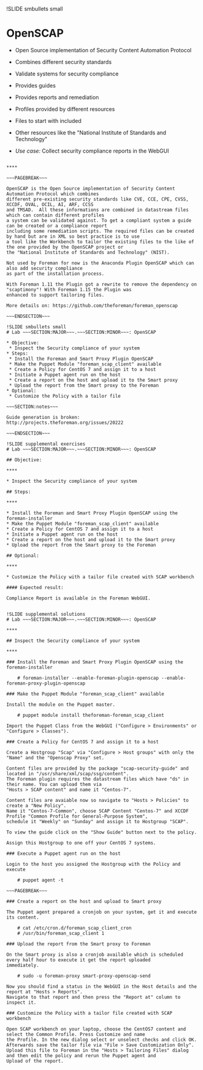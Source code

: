 !SLIDE smbullets small
# OpenSCAP

* Open Source implementation of Security Content Automation Protocol
* Combines different security standards
* Validate systems for security compliance
 * Provides guides
 * Provides reports and remediation
* Profiles provided by different resources
 * Files to start with included
 * Other resources like the "National Institute of Standards and Technology"

* _Use case:_ Collect security compliance reports in the WebGUI

~~~SECTION:handouts~~~

****

~~~PAGEBREAK~~~

OpenSCAP is the Open Source implementation of Security Content Automation Protocol which combines
different pre-existing security standards like CVE, CCE, CPE, CVSS, XCCDF, OVAL, OCIL, AI, ARF, CCSS
and TMSAD.  All these informations are combined in datastream files which can contain different profiles
a system can be validated against. To get a compliant system a guide can be created or a compliance report
including some remediation scripts. The required files can be created by hand but are in XML so best practice is to use
a tool like the Workbench to tailor the existing files to the like of the one provided by the OpenSCAP project or
the "National Institute of Standards and Technology" (NIST).

Not used by Foreman for now is the Anaconda Plugin OpenSCAP which can also add security compliance
as part of the installation process.

With Foreman 1.11 the Plugin got a rewrite to remove the dependency on "scaptimony"! With Foreman 1.15 the Plugin was
enhanced to support tailoring files.

More details on: https://github.com/theforeman/foreman_openscap

~~~ENDSECTION~~~

!SLIDE smbullets small
# Lab ~~~SECTION:MAJOR~~~.~~~SECTION:MINOR~~~: OpenSCAP

* Objective:
 * Inspect the Security compliance of your system
* Steps:
 * Install the Foreman and Smart Proxy Plugin OpenSCAP
 * Make the Puppet Module "foreman_scap_client" available
 * Create a Policy for CentOS 7 and assign it to a host
 * Initiate a Puppet agent run on the host
 * Create a report on the host and upload it to the Smart proxy
 * Upload the report from the Smart proxy to the Foreman
* Optional:
 * Customize the Policy with a tailor file

~~~SECTION:notes~~~

Guide generation is broken: http://projects.theforeman.org/issues/20222

~~~ENDSECTION~~~

!SLIDE supplemental exercises
# Lab ~~~SECTION:MAJOR~~~.~~~SECTION:MINOR~~~: OpenSCAP

## Objective:

****

* Inspect the Security compliance of your system

## Steps:

****

* Install the Foreman and Smart Proxy Plugin OpenSCAP using the foreman-installer
* Make the Puppet Module "foreman_scap_client" available
* Create a Policy for CentOS 7 and assign it to a host
* Initiate a Puppet agent run on the host
* Create a report on the host and upload it to the Smart proxy
* Upload the report from the Smart proxy to the Foreman

## Optional:

****

* Customize the Policy with a tailor file created with SCAP workbench

#### Expected result:

Compliance Report is available in the Foreman WebGUI.


!SLIDE supplemental solutions
# Lab ~~~SECTION:MAJOR~~~.~~~SECTION:MINOR~~~: OpenSCAP

****

## Inspect the Security compliance of your system

****

### Install the Foreman and Smart Proxy Plugin OpenSCAP using the foreman-installer

    # foreman-installer --enable-foreman-plugin-openscap --enable-foreman-proxy-plugin-openscap

### Make the Puppet Module "foreman_scap_client" available

Install the module on the Puppet master.

    # puppet module install theforeman-foreman_scap_client

Import the Puppet Class from the WebGUI ("Configure > Environments" or "Configure > Classes").

### Create a Policy for CentOS 7 and assign it to a host

Create a Hostgroup "Scap" via "Configure > Host groups" with only the "Name" and the "Openscap Proxy" set.

Content files are provided by the package "scap-security-guide" and located in "/usr/share/xml/scap/ssg/content".
The Foreman plugin requires the datastream files which have "ds" in their name. You can upload them via
"Hosts > SCAP content" and name it "Centos-7".

Content files are avaiable now so navigate to "Hosts > Policies" to create a "New Policy".
Name it "Centos-7-Common", choose SCAP Content "Centos-7" and XCCDF Profile "Common Profile for General-Purpose System",
schedule it "Weekly" on "Sunday" and assign it to Hostgroup "SCAP".

To view the guide click on the "Show Guide" button next to the policy.

Assign this Hostgroup to one off your CentOS 7 systems.

### Execute a Puppet agent run on the host

Login to the host you assigned the Hostgroup with the Policy and execute

    # puppet agent -t

~~~PAGEBREAK~~~

### Create a report on the host and upload to Smart proxy

The Puppet agent prepared a cronjob on your system, get it and execute its content.

    # cat /etc/cron.d/foreman_scap_client_cron
    # /usr/bin/foreman_scap_client 1

### Upload the report from the Smart proxy to Foreman

On the Smart proxy is also a cronjob available which is scheduled every half hour to execute it get the report uploaded
immediately.

    # sudo -u foreman-proxy smart-proxy-openscap-send

Now you should find a status in the WebGUI in the Host details and the report at "Hosts > Reports".
Navigate to that report and then press the "Report at" column to inspect it.

### Customize the Policy with a tailor file created with SCAP workbench

Open SCAP workbench on your laptop, choose the CentOS7 content and select the Common Profile. Press Customize and name
the Profile. In the new dialog select or unselect checks and click OK. Afterwards save the tailor file via "File > Save Customization Only".
Upload this file to Foreman in the "Hosts > Tailoring Files" dialog and then edit the policy and rerun the Puppet agent and
Upload of the report.

